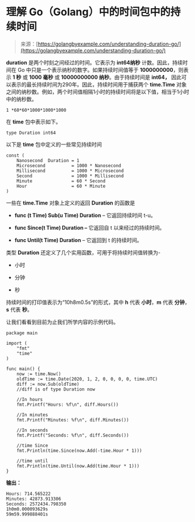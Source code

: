 <!--yml

类别：未分类

日期：2024-10-13 06:08:22

-->

# 理解 Go（Golang）中的时间包中的持续时间

> 来源：[https://golangbyexample.com/understanding-duration-go/](https://golangbyexample.com/understanding-duration-go/)

**duration** 是两个时刻之间经过的时间。它表示为 **int64纳秒** 计数。因此，持续时间在 Go 中只是一个表示纳秒的数字。如果持续时间值等于 **1000000000**，则表示 **1 秒** 或 **1000 毫秒** 或 **10000000000 纳秒**。由于持续时间是 **int64，** 因此可以表示的最长持续时间为290年。因此，持续时间用于捕获两个 **time.Time** 对象之间的纳秒数。例如，两个时间值相隔1小时的持续时间将是以下值，相当于1小时中的纳秒数。

```
1 *60*60*1000*1000*1000
```

在 **time** 包中表示如下。

```
type Duration int64
```

以下是 **time** 包中定义的一些常见持续时间

```
const (
    Nanosecond  Duration = 1
    Microsecond          = 1000 * Nanosecond
    Millisecond          = 1000 * Microsecond
    Second               = 1000 * Millisecond
    Minute               = 60 * Second
    Hour                 = 60 * Minute
)
```

一些在 **time.Time** 对象上定义的返回 **Duration** 的函数是

+   **func (t Time) Sub(u Time) Duration** – 它返回持续时间 t-u。

+   **func Since(t Time) Duration –** 它返回自 t 以来经过的持续时间。

+   **func Until(t Time) Duration** – 它返回到 t 的持续时间。

类型 **Duration** 还定义了几个实用函数，可用于将持续时间值转换为-

+   小时

+   分钟

+   秒

持续时间的打印值表示为“10h8m0.5s”的形式，其中 **h** 代表 **小时**，**m** 代表 **分钟**，**s** 代表 **秒**。

让我们看看到目前为止我们所学内容的示例代码。

```
package main

import (
    "fmt"
    "time"
)

func main() {
    now := time.Now()
    oldTime := time.Date(2020, 1, 2, 0, 0, 0, 0, time.UTC)
    diff := now.Sub(oldTime)
    //diff is of type Duration now

    //In hours
    fmt.Printf("Hours: %f\n", diff.Hours())

    //In minutes
    fmt.Printf("Minutes: %f\n", diff.Minutes())

    //In seconds
    fmt.Printf("Seconds: %f\n", diff.Seconds())

    //time Since
    fmt.Println(time.Since(now.Add(-time.Hour * 1)))

    //time until
    fmt.Println(time.Until(now.Add(time.Hour * 1)))
}
```

**输出：**

```
Hours: 714.565222
Minutes: 42873.913306
Seconds: 2572434.798350
1h0m0.000093629s
59m59.999888401s
```
